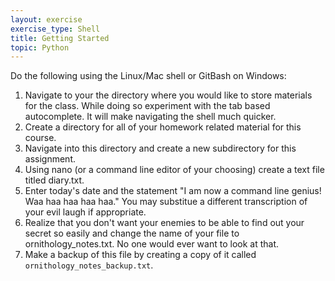 ```yaml
---
layout: exercise
exercise_type: Shell
title: Getting Started
topic: Python
---
```


Do the following using the Linux/Mac shell or GitBash on Windows:

1.  Navigate to your the directory where you would like to store materials for
    the class. While doing so experiment with the tab based autocomplete. It
    will make navigating the shell much quicker.
2.  Create a directory for all of your homework related material for this course.
3.  Navigate into this directory and create a new subdirectory for this
    assignment.
3.  Using nano (or a command line editor of your choosing) create a text
    file titled diary.txt.
4.  Enter today's date and the statement "I am now a command line
    genius! Waa haa haa haa haa." You may substitue a different
    transcription of your evil laugh if appropriate.
5.  Realize that you don't want your enemies to be able to find out your
    secret so easily and change the name of your file to
    ornithology_notes.txt. No one would ever want to look at that.
6.  Make a backup of this file by creating a copy of it called
    `ornithology_notes_backup.txt`.
